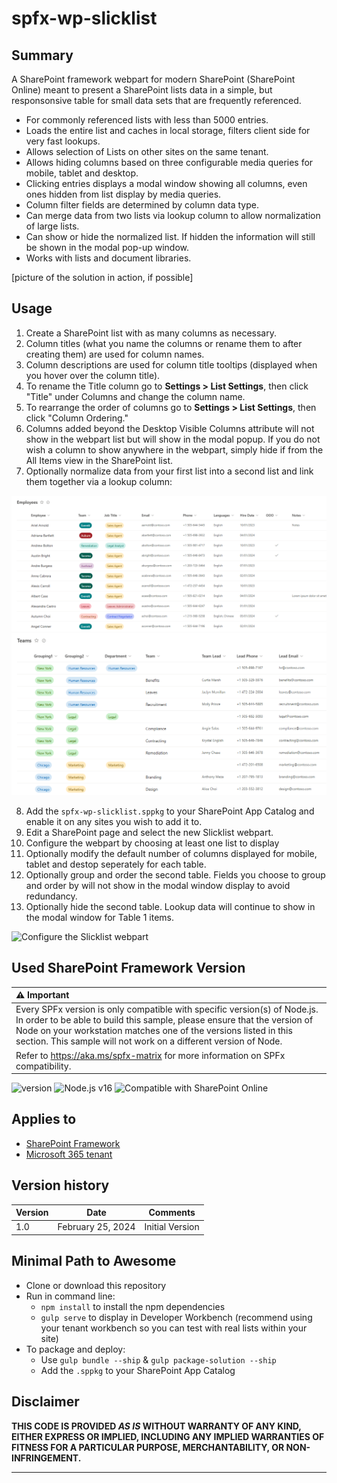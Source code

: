 # spfx-wp-slicklist

## Summary

A SharePoint framework webpart for modern SharePoint (SharePoint Online) meant to present a SharePoint lists data in a simple, but responsonsive table for small data sets that are frequently referenced.
- For commonly referenced lists with less than 5000 entries.
- Loads the entire list and caches in local storage, filters client side for very fast lookups.
- Allows selection of Lists on other sites on the same tenant.
- Allows hiding columns based on three configurable media queries for mobile, tablet and desktop.
- Clicking entries displays a modal window showing all columns, even ones hidden from list display by media queries.
- Column filter fields are determined by column data type.
- Can merge data from two lists via lookup column to allow normalization of large lists.
- Can show or hide the normalized list. If hidden the information will still be shown in the modal pop-up window.
- Works with lists and document libraries.

[picture of the solution in action, if possible]

## Usage
1. Create a SharePoint list with as many columns as necessary.
2. Column titles (what you name the columns or rename them to after creating them) are used for column names.
3. Column descriptions are used for column title tooltips (displayed when you hover over the column title).
4. To rename the Title column go to **Settings > List Settings**, then click "Title" under Columns and change the column name.
5. To rearrange the order of columns go to **Settings > List Settings**, then click "Column Ordering."
6. Columns added beyond the Desktop Visible Columns attribute will not show in the webpart list but will show in the modal popup. If you do not wish a column to show anywhere in the webpart, simply hide if from the All Items view in the SharePoint list.
7. Optionally normalize data from your first list into a second list and link them together via a lookup column: 

![List 1 Example](./assets/employees-list.png)
![List 2 Example](./assets/teams-list.png)

8. Add the `spfx-wp-slicklist.sppkg` to your SharePoint App Catalog and enable it on any sites you wish to add it to.
9. Edit a SharePoint page and select the new Slicklist webpart.
10. Configure the webpart by choosing at least one list to display
11. Optionally modify the default number of columns displayed for mobile, tablet and destop seperately for each table.
12. Optionally group and order the second table. Fields you choose to group and order by will not show in the modal window display to avoid redundancy.
13. Optionally hide the second table. Lookup data will continue to show in the modal window for Table 1 items.

![Configure the Slicklist webpart](./assets/slicklist-demo.gif)

## Used SharePoint Framework Version

| :warning: Important          |
|:---------------------------|
| Every SPFx version is only compatible with specific version(s) of Node.js. In order to be able to build this sample, please ensure that the version of Node on your workstation matches one of the versions listed in this section. This sample will not work on a different version of Node.|
|Refer to <https://aka.ms/spfx-matrix> for more information on SPFx compatibility.   |

![version](https://img.shields.io/badge/version-1.18.0-green.svg)
![Node.js v16](https://img.shields.io/badge/Node.js-v16-green.svg) 
![Compatible with SharePoint Online](https://img.shields.io/badge/SharePoint%20Online-Compatible-green.svg)

## Applies to

- [SharePoint Framework](https://aka.ms/spfx)
- [Microsoft 365 tenant](https://docs.microsoft.com/en-us/sharepoint/dev/spfx/set-up-your-developer-tenant)

## Version history

| Version | Date             | Comments        |
| ------- | ---------------- | --------------- |
| 1.0     | February 25, 2024 | Initial Version |

## Minimal Path to Awesome

- Clone or download this repository
- Run in command line:
  - `npm install` to install the npm dependencies
  - `gulp serve` to display in Developer Workbench (recommend using your tenant workbench so you can test with real lists within your site)
- To package and deploy:
  - Use `gulp bundle --ship` & `gulp package-solution --ship`
  - Add the `.sppkg` to your SharePoint App Catalog

## Disclaimer

**THIS CODE IS PROVIDED _AS IS_ WITHOUT WARRANTY OF ANY KIND, EITHER EXPRESS OR IMPLIED, INCLUDING ANY IMPLIED WARRANTIES OF FITNESS FOR A PARTICULAR PURPOSE, MERCHANTABILITY, OR NON-INFRINGEMENT.**

---